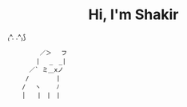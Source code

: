 <h1 align="center">Hi, I'm Shakir</h1>

₍^. .^₎⟆

             ／＞　 フ
            | 　_　_| 
          ／` ミ＿xノ 
         /　　　　 |
        /　 ヽ　　 ﾉ
        │　　|　|　|

